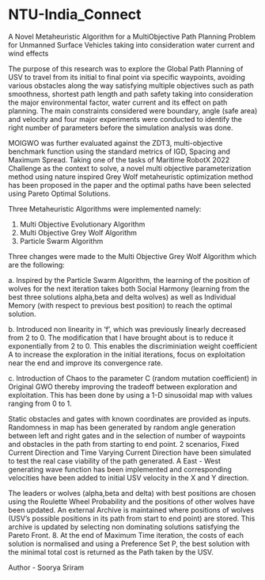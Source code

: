 # NTU-India_Connect
A Novel Metaheuristic Algorithm for a MultiObjective Path Planning Problem for Unmanned Surface Vehicles taking into consideration water current and wind effects

The purpose of this research was to explore the Global Path Planning of USV to travel from its initial to final point via specific waypoints, avoiding various obstacles along the way satisfying multiple objectives such as path smoothness, shortest path length and path safety taking into consideration the major environmental factor, water current and its effect on path planning. The main constraints considered were boundary, angle (safe area) and velocity and four major experiments were conducted to identify the right number of parameters before the simulation analysis was done.

MOIGWO was further evaluated against the ZDT3, multi-objective benchmark function using the standard metrics of IGD, Spacing and Maximum Spread. Taking one of the tasks of Maritime RobotX 2022 Challenge as the context to solve, a novel multi objective parameterization method using nature inspired Grey Wolf metaheuristic optimization method has been proposed in the paper and the optimal paths have been selected using Pareto Optimal Solutions.

Three Metaheuristic Algorithms were implemented namely:

1. Multi Objective Evolutionary Algorithm
2. Multi Objective Grey Wolf Algorithm
3. Particle Swarm Algorithm

Three changes were made to the Multi Objective Grey Wolf Algorithm which are the following:

a. Inspired by the Particle Swarm Algorithm, the learning of the position of wolves for the next iteration takes both Social Harmony (learning from the best three solutions alpha,beta and delta wolves) as well as Individual Memory (with respect to previous best position) to reach the optimal solution.

b. Introduced non linearity in ‘f’, which was previously linearly decreased from 2 to 0. The modification that I have brought about is to reduce it exponentially from 2 to 0. This enables the discriminiation weight coefficient A to increase the exploration in the initial iterations, focus on exploitation near the end and improve its convergence rate.

c. Introduction of Chaos to the parameter C (random mutation coefficient) in Original GWO thereby improving the tradeoff between exploration and exploitation. This has been done by using a 1-D sinusoidal map with values ranging from 0 to 1.

Static obstacles and gates with known coordinates are provided as inputs. Randomness in map has been generated by random angle generation between left and right gates and in the selection of number of waypoints and obstacles in the path from starting to end point. 2 scenarios, Fixed Current Direction and Time Varying Current Direction have been simulated to test the real case viability of the path generated. A East - West generating wave function has been implemented and corresponding velocities have been added to initial USV velocity in the X and Y direction. 

The leaders or wolves (alpha,beta and delta) with best positions are chosen using the Roulette Wheel Probability and the positions of other wolves have been updated. An external
Archive is maintained where positions of wolves (USV’s possible positions in its path from start to end point) are stored. This archive is updated by selecting non dominating solutions satisfying
the Pareto Front. 8. At the end of Maximum Time iteration, the costs of each solution is normalised and using a Preference Set P, the best solution with the minimal total cost is returned as the Path
taken by the USV.

Author - Soorya Sriram

